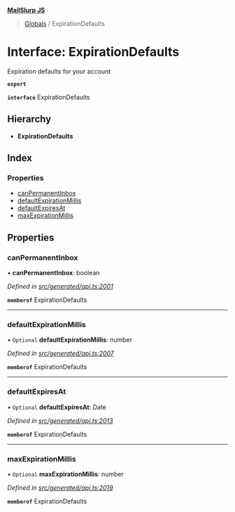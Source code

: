 **[MailSlurp JS](../README.md)**

> [Globals](../README.md) / ExpirationDefaults

# Interface: ExpirationDefaults

Expiration defaults for your account

**`export`** 

**`interface`** ExpirationDefaults

## Hierarchy

* **ExpirationDefaults**

## Index

### Properties

* [canPermanentInbox](expirationdefaults.md#canpermanentinbox)
* [defaultExpirationMillis](expirationdefaults.md#defaultexpirationmillis)
* [defaultExpiresAt](expirationdefaults.md#defaultexpiresat)
* [maxExpirationMillis](expirationdefaults.md#maxexpirationmillis)

## Properties

### canPermanentInbox

•  **canPermanentInbox**: boolean

*Defined in [src/generated/api.ts:2001](https://github.com/mailslurp/mailslurp-client/blob/d7397d3/src/generated/api.ts#L2001)*

**`memberof`** ExpirationDefaults

___

### defaultExpirationMillis

• `Optional` **defaultExpirationMillis**: number

*Defined in [src/generated/api.ts:2007](https://github.com/mailslurp/mailslurp-client/blob/d7397d3/src/generated/api.ts#L2007)*

**`memberof`** ExpirationDefaults

___

### defaultExpiresAt

• `Optional` **defaultExpiresAt**: Date

*Defined in [src/generated/api.ts:2013](https://github.com/mailslurp/mailslurp-client/blob/d7397d3/src/generated/api.ts#L2013)*

**`memberof`** ExpirationDefaults

___

### maxExpirationMillis

• `Optional` **maxExpirationMillis**: number

*Defined in [src/generated/api.ts:2019](https://github.com/mailslurp/mailslurp-client/blob/d7397d3/src/generated/api.ts#L2019)*

**`memberof`** ExpirationDefaults
